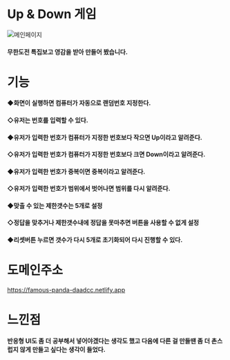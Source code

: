 # Up & Down 게임
![메인페이지](https://user-images.githubusercontent.com/95167623/225934753-41a46021-c757-471f-b375-ca8286bb0e06.JPG)
#### 무한도전 특집보고 영감을 받아 만들어 봤습니다.
# 기능
#### ◆화면이 실행하면 컴퓨터가 자동으로 랜덤번호 지정한다.
#### ◇유저는 번호를 입력할 수 있다.
#### ◆유저가 입력한 번호가 컴퓨터가 지정한 번호보다 작으면 Up이라고 알려준다.
#### ◇유저가 입력한 번호가 컴퓨터가 지정한 번호보다 크면 Down이라고 알려준다.
#### ◆유저가 입력한 번호가 중복이면 중복이라고 알려준다.
#### ◇유저가 입력한 번호가 범위에서 벗어나면 범위를 다시 알려준다.
#### ◆맞출 수 있는 제한갯수는 5개로 설정
#### ◇정답을 맞추거나 제한갯수내에 정답을 못마추면 버튼을 사용할 수 없게 설정
#### ◆리셋버튼 누르면 갯수가 다시 5개로 초기화되어 다시 진행할 수 있다.
# 도메인주소
https://famous-panda-daadcc.netlify.app
# 느낀점
#### 반응형 UI도 좀 더 공부해서 넣어야겠다는 생각도 했고 다음에 다른 걸 만들땐 좀 더 촌스럽지 않게 만들고 싶다는 생각이 들었다.
